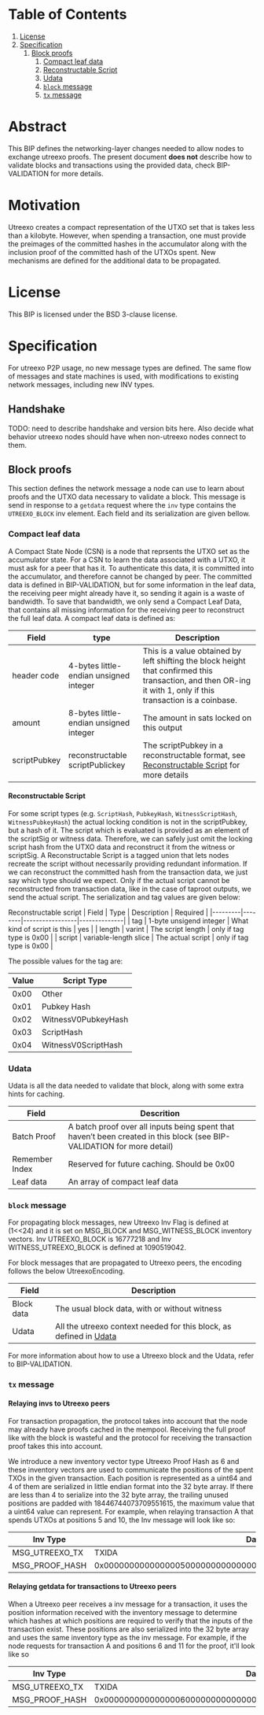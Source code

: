 # Table of Contents
1. [License](#license)
2. [Specification](#specification)
    1. [Block proofs](#block-proofs)
        1. [Compact leaf data](#compact-leaf-data)
        2. [Reconstructable Script](#reconstructable-script)
        3. [Udata](#udata)
        4. [`block` message](#block-message)
        5. [`tx` message](#tx-message)

# Abstract
This BIP defines the networking-layer changes needed to allow nodes to exchange utreexo proofs. The present document **does not** describe how to validate blocks and transactions using the provided data, check BIP-VALIDATION for more details.

# Motivation
Utreexo creates a compact representation of the UTXO set that is takes less than a kilobyte. However, when spending a transaction, one must provide the preimages of the committed hashes in the accumulator along with the inclusion proof of the committed hash of the UTXOs spent. New mechanisms are defined for the additional data to be propagated.

# License
This BIP is licensed under the BSD 3-clause license.

# Specification

For utreexo P2P usage, no new message types are defined. The same flow of messages and state machines is used, with modifications to existing network messages, including new INV types.

## Handshake

TODO: need to describe handshake and version bits here.  Also decide what behavior utreexo nodes should have when non-utreexo nodes connect to them.

## Block proofs

This section defines the network message a node can use to learn about proofs and the UTXO data necessary to validate a block. This message is send in response to a `getdata` request where the `inv` type contains the `UTREEXO_BLOCK` inv element. Each field and its serialization are given bellow. 

### Compact leaf data

A Compact State Node (CSN) is a node that reprsents the UTXO set as the accumulator state. For a CSN to learn the data associated with a UTXO, it must ask for a peer that has it. To authenticate this data, it is committed into the accumulator, and therefore cannot be changed by peer. The committed data is defined in BIP-VALIDATION, but for some information in the leaf data, the receiving peer might already have it, so sending it again is a waste of bandwidth. To save that bandwidth, we only send a Compact Leaf Data, that contains all missing information for the receiving peer to reconstruct the full leaf data. A compact leaf data is defined as:

|Field | type | Description |
|--------|--------|-----------------|
| header code | 4-bytes little-endian unsigned integer | This is a value obtained by left shifting the block height that confirmed this transaction, and then OR-ing it with 1, only if this transaction is a coinbase.
| amount | 8-bytes little-endian unsigned integer |The amount in sats locked on this output
| scriptPubkey | reconstructable scriptPublickey | The scriptPubkey in a reconstructable format, see [Reconstructable Script](#Reconstructable-Script) for more details |

#### Reconstructable Script

For some script types (e.g. `ScriptHash`, `PubkeyHash`, `WitnessScriptHash`, `WitnessPubkeyHash`) the actual locking condition is not in the scriptPubkey, but a hash of it. The script which is evaluated is provided as an element of the scriptSig or witness data. Therefore, we can safely just omit the locking script hash from the UTXO data and reconstruct it from the witness or scriptSig. A Reconstructable Script is a tagged union that lets nodes recreate the script without necessarily providing redundant information. If we can reconstruct the committed hash from the transaction data, we just say which type should we expect. Only if the actual script cannot be reconstructed from transaction data, like in the case of taproot outputs, we send the actual script. The serialization and tag values are given below:

Reconstructable script
| Field | Type | Description | Required |
|---------|--------|-----------------|--------------|
| tag     | 1-byte unsigend integer | What kind of script is this | yes |
| length | varint | The script length | only if tag type is 0x00 |
| script  | variable-length slice | The actual script |  only if tag type is 0x00 |

The possible values for the tag are:

| Value | Script Type |
|---------|-----------------|
| 0x00 |  Other         |
| 0x01 |  Pubkey Hash |
| 0x02 |  WitnessV0PubkeyHash |
| 0x03 |  ScriptHash |
| 0x04 | WitnessV0ScriptHash |

### Udata

Udata is all the data needed to validate that block, along with some extra hints for caching.

| Field | Descrition |
|--------|---------------|
| Batch Proof | A batch proof over all inputs being spent that haven’t been created in this block (see BIP-VALIDATION for more detail) |
| Remember Index | Reserved for future caching. Should be 0x00 |
| Leaf data | An array of compact leaf data |

### `block` message

For propagating block messages, new Utreexo Inv Flag is defined at (1<<24) and it is set on MSG_BLOCK and MSG_WITNESS_BLOCK inventory vectors. Inv UTREEXO_BLOCK is 16777218 and Inv WITNESS_UTREEXO_BLOCK is defined at 1090519042.

For block messages that are propagated to Utreexo peers, the encoding follows the below UtreexoEncoding.

| Field | Description |
|--------|-----------------|
| Block data | The usual block data, with or without witness |
| Udata | All the utreexo context needed for this block, as defined in [Udata](Udata) |

For more information about how to use a Utreexo block and the Udata, refer to BIP-VALIDATION.

### `tx` message

#### Relaying invs to Utreexo peers

For transaction propagation, the protocol takes into account that the node may already have proofs cached in the mempool. Receiving the full proof like with the block is wasteful and the protocol for receiving the transaction proof takes this into account.

We introduce a new inventory vector type Utreexo Proof Hash as 6 and these inventory vectors are used to communicate the positions of the spent TXOs in the given transaction.
Each position is represented as a uint64 and 4 of them are serialized in little endian format into the 32 byte array. If there are less than 4 to serialize into the 32 byte array, the trailing unused positions are padded with 18446744073709551615, the maximum value that a uint64 value can represent.
For example, when relaying transaction A that spends UTXOs at positions 5 and 10, the Inv message will look like so:

|    Inv Type    |                                Data                                |
| -------------- | ------------------------------------------------------------------ |
| MSG_UTREEXO_TX | TXIDA                                                              |
| MSG_PROOF_HASH | 0x0000000000000005000000000000000AFFFFFFFFFFFFFFFFFFFFFFFFFFFFFFFF |

#### Relaying getdata for transactions to Utreexo peers

When a Utreexo peer receives a inv message for a transaction, it uses the position information received with the inventory message to determine which hashes at which positions are required to verify that the inputs of the transaction exist.
These positions are also serialized into the 32 byte array and uses the same inventory type as the inv message. For example, if the node requests for transaction A and positions 6 and 11 for the proof, it'll look like so 

|    Inv Type    |                                Data                                |
| -------------- | ------------------------------------------------------------------ |
| MSG_UTREEXO_TX | TXIDA                                                              |
| MSG_PROOF_HASH | 0x0000000000000006000000000000000BFFFFFFFFFFFFFFFFFFFFFFFFFFFFFFFF |
